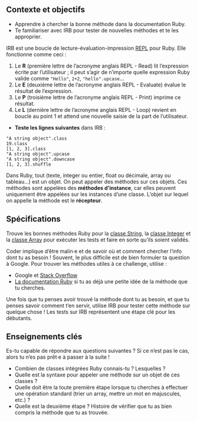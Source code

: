 Contexte et objectifs
---------------------

-   Apprendre à chercher la bonne méthode dans la documentation Ruby.
-   Te familiariser avec IRB pour tester de nouvelles méthodes et te les approprier.

IRB est une boucle de lecture-évaluation-impression [REPL](http://en.wikipedia.org/wiki/Read%E2%80%93eval%E2%80%93print_loop) pour Ruby. Elle fonctionne comme ceci :

1.  Le **R** (première lettre de l’acronyme anglais REPL - Read) lit l’expression écrite par l’utilisateur ; il peut s’agir de n’importe quelle expression Ruby valide comme `"Hello"`, `2+2`, `"hello".upcase`…
2.  Le **E** (deuxième lettre de l’acronyme anglais REPL - Evaluate) évalue le résultat de l’expression.
3.  Le **P** (troisième lettre de l’acronyme anglais REPL - Print) imprime ce résultat.
4.  Le **L** (dernière lettre de l’acronyme anglais REPL - Loop) revient en boucle au point 1 et attend une nouvelle saisie de la part de l’utilisateur.

-   **Teste les lignes suivantes** dans IRB :

``` {.ruby}
"A string object".class
19.class
[1, 2, 3].class
"A string object".upcase
"A string object".downcase
[1, 2, 3].shuffle
```

Dans Ruby, tout (texte, integer ou entier, float ou décimale, array ou tableau…) est un objet. On peut appeler des méthodes sur ces objets. Ces méthodes sont appelées des **méthodes d’instance**, car elles peuvent uniquement être appelées sur les instances d’une classe. L’objet sur lequel on appelle la méthode est le **récepteur**.

Spécifications
--------------

Trouve les bonnes méthodes Ruby pour la [classe String](http://ruby-doc.org/core-2.5.3/String.html), la [classe Integer](http://ruby-doc.org/core-2.5.3/Integer.html) et la [classe Array](http://ruby-doc.org/core-2.5.3/Array.html) pour exécuter les tests et faire en sorte qu’ils soient validés.

Coder implique d’être malin·e et de savoir où et comment chercher l’info dont tu as besoin ! Souvent, le plus difficile est de bien formuler ta question à Google. Pour trouver les méthodes utiles à ce challenge, utilise :

-   Google et [Stack Overflow](http://stackoverflow.com/)
-   [La documentation Ruby](http://ruby-doc.org) si tu as déjà une petite idée de la méthode que tu cherches.

Une fois que tu penses avoir trouvé la méthode dont tu as besoin, et que tu penses savoir comment t’en servir, utilise IRB pour tester cette méthode sur quelque chose ! Les tests sur IRB représentent une étape clé pour les débutants.

Enseignements clés
------------------

Es-tu capable de répondre aux questions suivantes ? Si ce n’est pas le cas, alors tu n’es pas prêt·e à passer à la suite !

-   Combien de classes intégrées Ruby connais-tu ? Lesquelles ?
-   Quelle est la syntaxe pour appeler une méthode sur un objet de ces classes ?
-   Quelle doit être la toute première étape lorsque tu cherches à effectuer une opération standard (trier un array, mettre un mot en majuscules, etc.) ?
-   Quelle est la deuxième étape ? Histoire de vérifier que tu as bien compris la méthode que tu as trouvée.

